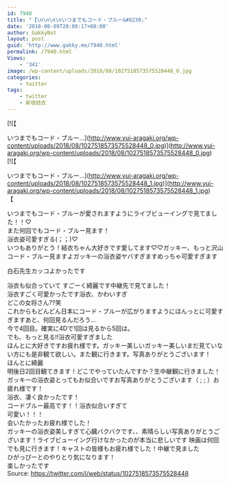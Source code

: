 ```yaml
---
id: 7940
title: "【\n\n\n\nいつまでもコード・ブルー&#8230;"
date: '2018-08-09T20:00:17+08:00'
author: GakkyBot
layout: post
guid: 'http://www.gakky.me/7940.html'
permalink: /7940.html
Views:
    - '341'
image: /wp-content/uploads/2018/08/1027518573575528448_0.jpg
categories:
    - twitter
tags:
    - twitter
    - 新垣结衣
---
```


[![【



いつまでもコード・ブルー...](http://www.yui-aragaki.org/wp-content/uploads/2018/08/1027518573575528448_0.jpg)](http://www.yui-aragaki.org/wp-content/uploads/2018/08/1027518573575528448_0.jpg)  
[![【



いつまでもコード・ブルー...](http://www.yui-aragaki.org/wp-content/uploads/2018/08/1027518573575528448_1.jpg)](http://www.yui-aragaki.org/wp-content/uploads/2018/08/1027518573575528448_1.jpg)  
【

いつまでもコード・ブルーが愛されますようにライブビューイングで見てました！！♡  
また何回でもコード・ブルー見ます！  
浴衣姿可愛すぎる(；；)♡  
いつもありがとう！結衣ちゃん大好きです愛してます♡♡ガッキー、もっと沢山コード・ブルー見ますよガッキーの浴衣姿ヤバすぎますめっちゃ可愛すぎます

白石先生カッコよかったです

浴衣も似合っていて すごーく綺麗です中継先で見てました！  
浴衣すごく可愛かったです浴衣、かわいすぎ  
どこの女将さん??笑  
これからもどんどん日本にコード・ブルーが広がりますようにほんっとに可愛すぎますあと、何回見るんだろう…  
今で4回目。確実に4Dで1回は見るから5回は。  
でも、もっと見る!!浴衣可愛すぎました  
ほんとに大好きですお疲れ様です。ガッキー美しいガッキー美しいまだ見ていない方にも是非観て欲しい。また観に行きます。写真ありがとうございます！  
ほんとに綺麗  
明後日2回目観てきます！どこでやっていたんですか？生中継観に行きました！ガッキーの浴衣姿とってもお似合いですお写真ありがとうございます（ ; ; ）お疲れ様です！  
浴衣、凄く良かったです！  
コードブルー最高です！！浴衣似合いすぎて  
可愛い！！！  
会いたかったお疲れ様でした！  
ガッキーの浴衣姿美しすぎて心臓バクバクです、、素晴らしい写真ありがとうございます！ライブビューイング行けなかったのが本当に悲しいです 映画は何回でも見に行きます！キャストの皆様もお疲れ様でした！中継で見ました  
ひがっぴーとのやりとり気になります！  
楽しかったです  
Source: <https://twitter.com/i/web/status/1027518573575528448>